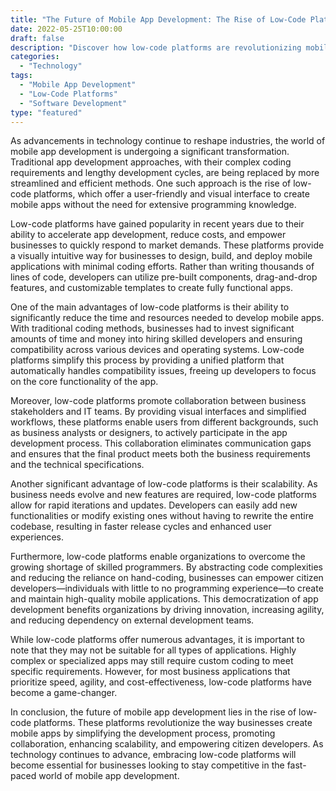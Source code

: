 ```yaml
--- 
title: "The Future of Mobile App Development: The Rise of Low-Code Platforms"
date: 2022-05-25T10:00:00 
draft: false 
description: "Discover how low-code platforms are revolutionizing mobile app development and empowering businesses to create apps faster and more efficiently." 
categories: 
  - "Technology" 
tags: 
  - "Mobile App Development" 
  - "Low-Code Platforms" 
  - "Software Development" 
type: "featured" 
---
```


As advancements in technology continue to reshape industries, the world of mobile app development is undergoing a significant transformation. Traditional app development approaches, with their complex coding requirements and lengthy development cycles, are being replaced by more streamlined and efficient methods. One such approach is the rise of low-code platforms, which offer a user-friendly and visual interface to create mobile apps without the need for extensive programming knowledge.

Low-code platforms have gained popularity in recent years due to their ability to accelerate app development, reduce costs, and empower businesses to quickly respond to market demands. These platforms provide a visually intuitive way for businesses to design, build, and deploy mobile applications with minimal coding efforts. Rather than writing thousands of lines of code, developers can utilize pre-built components, drag-and-drop features, and customizable templates to create fully functional apps.

One of the main advantages of low-code platforms is their ability to significantly reduce the time and resources needed to develop mobile apps. With traditional coding methods, businesses had to invest significant amounts of time and money into hiring skilled developers and ensuring compatibility across various devices and operating systems. Low-code platforms simplify this process by providing a unified platform that automatically handles compatibility issues, freeing up developers to focus on the core functionality of the app.

Moreover, low-code platforms promote collaboration between business stakeholders and IT teams. By providing visual interfaces and simplified workflows, these platforms enable users from different backgrounds, such as business analysts or designers, to actively participate in the app development process. This collaboration eliminates communication gaps and ensures that the final product meets both the business requirements and the technical specifications.

Another significant advantage of low-code platforms is their scalability. As business needs evolve and new features are required, low-code platforms allow for rapid iterations and updates. Developers can easily add new functionalities or modify existing ones without having to rewrite the entire codebase, resulting in faster release cycles and enhanced user experiences.

Furthermore, low-code platforms enable organizations to overcome the growing shortage of skilled programmers. By abstracting code complexities and reducing the reliance on hand-coding, businesses can empower citizen developers—individuals with little to no programming experience—to create and maintain high-quality mobile applications. This democratization of app development benefits organizations by driving innovation, increasing agility, and reducing dependency on external development teams.

While low-code platforms offer numerous advantages, it is important to note that they may not be suitable for all types of applications. Highly complex or specialized apps may still require custom coding to meet specific requirements. However, for most business applications that prioritize speed, agility, and cost-effectiveness, low-code platforms have become a game-changer.

In conclusion, the future of mobile app development lies in the rise of low-code platforms. These platforms revolutionize the way businesses create mobile apps by simplifying the development process, promoting collaboration, enhancing scalability, and empowering citizen developers. As technology continues to advance, embracing low-code platforms will become essential for businesses looking to stay competitive in the fast-paced world of mobile app development.
